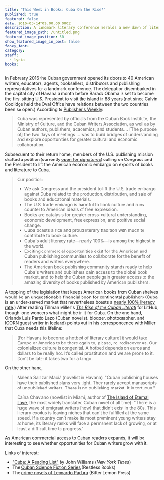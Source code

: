 ```yaml
---
title: 'This Week in Books: Cuba On the Rise?'
published: true
featured: false
date: 2016-03-14T09:00:00.000Z
description: A landmark literary conference heralds a new dawn of literary exchange between countries; will writers be left out in the cold?
featured_image_path: /untitled.png
featured_image_position: 50
show_featured_image_in_post: false
fancy_font:
category:
staff:
  - lydia
books:
---
```



In February 2016 the Cuban government opened its doors to 40 American writers, educators, agents, booksellers, distributors and publishing representatives for a landmark conference. The delegation disembarked in the capital city of Havana a month before Barack Obama is set to become the first sitting U.S. President to visit the island in 88 years (not since Calvin Coolidge held the Oval Office have relations between the two countries been so open.) According to [Publisher's Weekly](http://www.publishersweekly.com/pw/by-topic/international/international-book-news/article/69612-end-the-book-embargo-against-cuba.html):

> Cuba was represented by officials from the Cuban Book Institute, the Ministry of Culture, and the Cuban Writers Association, as well as by Cuban authors, publishers, academics, and students…. [The purpose of] the two days of meetings … was to build bridges of understanding and explore opportunities for greater cultural and economic collaboration.

Subsequent to their return home, members of the U.S. publishing mission drafted a petition (currently [open for signatures](https://petitions.whitehouse.gov//petition/end-book-embargo-against-cuba)) calling on Congress and the President to lift the American economic embargo on exports of books and literature to Cuba.

> Our position:
>
> * We ask Congress and the president to lift the U.S. trade embargo against Cuba related to the production, distribution, and sale of books and educational materials.
> * The U.S. trade embargo is harmful to book culture and runs counter to American ideals of free expression.
> * Books are catalysts for greater cross-cultural understanding, economic development, free expression, and positive social change.
> * Cuba boasts a rich and proud literary tradition with much to contribute to book culture.
> * Cuba's adult literacy rate—nearly 100%—is among the highest in the world.
> * Exciting commercial opportunities exist for the American and Cuban publishing communities to collaborate for the benefit of readers and writers everywhere.
> * The American book publishing community stands ready to help Cuba's writers and publishers gain access to the global book market, and to help the Cuban people gain greater access to the amazing diversity of books published by American publishers.

A toppling of the legislation that keeps American books from Cuban shelves would be an unquestionable financial boon for continental publishers (Cuba is an under-served market that nevertheless boasts a [nearly 100% literacy rate](http://www.independent.co.uk/news/world/americas/latin-lessons-what-can-we-learn-from-the-worldrsquos-most-ambitious-literacy-campaign-2124433.html).) After reading Tillman Miller's *[The Rise of the Cuban Literati](http://lithub.com/the-rise-of-the-cuban-literati-in-sunshine-and-in-shadow/)* for LitHub, though, one wonders what might be in it for Cuba. On the one hand, Orlando Luis Pardo Lazo (Cuban novelist, blogger, photographer, and ICORN guest writer in Iceland) points out in his correspondence with Miller that Cuba needs this lifeline:&nbsp;

> [For Havana to become a hotbed of literary culture] it would take Europe or America to be there again to, please, re-rediscover us. Our colonialized culture is congenital. A hotbed depends on euros and dollars to be really hot. It’s called prostitution and we are prone to it. Don’t be late: it takes two for a tango.

On the other hand,

> Malena Salazar Maci&aacute; (novelist in Havana): "Cuban publishing houses have their published plans very tight. They rarely accept manuscripts of unpublished writers. There is no publishing market. It is tortuous."
>
> Da&iacute;na Chaviano (novelist in Miami, author of [The Island of Eternal Love](http://www.brooklinebooksmith-shop.com/book/9781594483790), the most widely translated Cuban novel of all time): "There is a huge wave of emigrant writers [now] that didn’t exist in the 80s. This literary exodus is leaving niches that can’t be fulfilled at the same speed. If a country can’t make its most prominent young writers stay at home, its literary ranks will face a permanent lack of growing, or at least a difficult time to progress."

As American commercial access to Cuban readers expands, it will be interesting to see whether opportunities for Cuban writers grow with it.

Links of interest:

* ["Cuba: A Reading List"](http://artsbeat.blogs.nytimes.com/2014/12/18/cuba-a-reading-list/) by John Williams (*New York Times*)
* The [Cuban Science Fiction Series](http://www.restlessbooks.com/cuban-science-fiction/) (Restless Books)
* The [crime novels of Leonardo Padura](http://www.bitterlemonpress.com/blogs/authors/19584707-leonardo-padura) (Bitter Lemon Press)